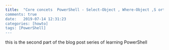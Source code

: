 ```yaml
---
title:  "Core concets  PowerShell - Select-Object , Where-Object ,S ort-Object , Group-Object , Measure-Object
comments: true
date:   2019-07-14 12:31:23
categories: [howto]
tags: [PowerShell]
---
```


this is the second part of the blog post series of learning PowerShell 